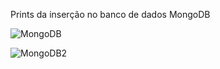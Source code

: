 Prints da inserção no banco de dados MongoDB

![MongoDB](https://i.imgur.com/SAd1NHO.png)

![MongoDB2](https://i.imgur.com/CzDcCYE.png)
